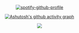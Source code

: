 <!-- <p align="center">
  <img src="https://i.imgur.com/hQyQUAg.gif">
</p> -->

<div align="center">

  <!-- ![:name](https://count.getloli.com/get/@:neasthetic) -->
  <!-- ![Discord Invite](https://invidget.switchblade.xyz/hW82B5wd) -->
  <!-- [![Discord Presence](https://lanyard.cnrad.dev/api/735388907772051497?borderRadius=5px&showDisplayName=true&idleMessage=I'm%20not%20doing%20nothing%20at%20this%20moment)](https://discord.com/users/735388907772051497) -->
  
  [![spotify-github-profile](https://spotify-github-profile.kittinanx.com/api/view?uid=31afjue4ggqslz4l5liex6x7ka2m&cover_image=true&theme=natemoo-re&show_offline=true&background_color=121212&interchange=false&bar_color=53b14f&bar_color_cover=false)](https://spotify-github-profile.kittinanx.com/api/view?uid=31afjue4ggqslz4l5liex6x7ka2m&redirect=true)
  
  [![Ashutosh's github activity graph](https://github-readme-activity-graph.vercel.app/graph?username=neasthetic&bg_color=ffffff000&color=708090&line=4fa74b&point=2a522e&area=true&area_color=2a522e&hide_border=true&hide_title=true)](https://github.com/ashutosh00710/github-readme-activity-graph)
  
  ![](https://komarev.com/ghpvc/?username=neasthetic&color=202020&style=flat&label=PROFILE+VIEWS)
</div>

